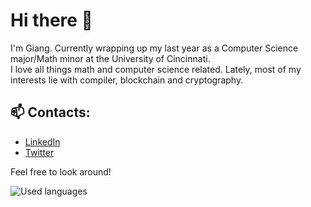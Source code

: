 # Hi there 👋

<!--
**gianghta/gianghta** is a ✨ _special_ ✨ repository because its `README.md` (this file) appears on your GitHub profile.

Here are some ideas to get you started:

- 🔭 I’m currently working on ...
- 🌱 I’m currently learning ...
- 👯 I’m looking to collaborate on ...
- 🤔 I’m looking for help with ...
- 💬 Ask me about ...
- 📫 How to reach me: ...
- 😄 Pronouns: ...
- ⚡ Fun fact: ...
-->

I'm Giang. Currently wrapping up my last year as a Computer Science major/Math minor at the University of Cincinnati. \
I love all things math and computer science related. Lately, most of my interests lie with compiler, blockchain and cryptography.

## 📫  Contacts:
- [LinkedIn](https://www.linkedin.com/in/giang-ta-13b01515a/)
- [Twitter](https://twitter.com/gianghta)

Feel free to look around!

![Used languages](https://github-readme-stats.vercel.app/api/top-langs/?username=gianghta)
